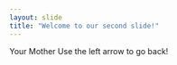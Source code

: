 ```yaml
---
layout: slide
title: "Welcome to our second slide!"
---
```

Your Mother
Use the left arrow to go back!
